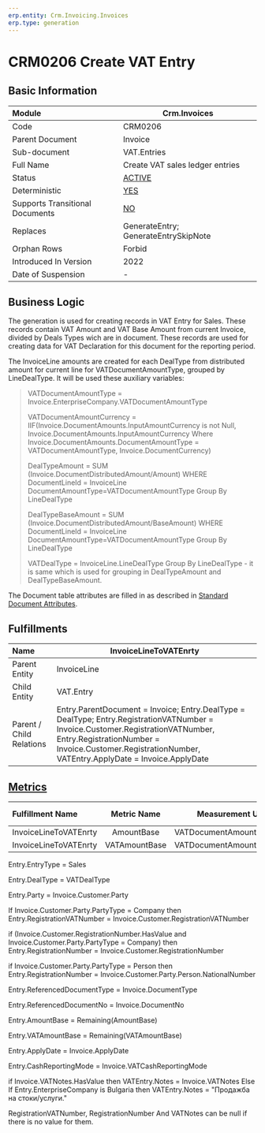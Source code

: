 ```yaml
---
erp.entity: Crm.Invoicing.Invoices
erp.type: generation
---
```


# CRM0206 Create VAT Entry

## Basic Information

| Module                          | Crm.Invoices                                               |
| :------------------------------ | ---------------------------------------------------------- |
| Code                            | CRM0206                                                    |
| Parent Document                 | Invoice                                                    |
| Sub-document                    | VAT.Entries                                                |
| Full Name                       | Create VAT sales ledger entries                            |
| Status                          | [ACTIVE](xref:generation-procedures)                       |
| Deterministic                   | [YES](xref:document-generation-and-transitional-documents) |
| Supports Transitional Documents | [NO](xref:document-generation-and-transitional-documents)  |
| Replaces                        | GenerateEntry; GenerateEntrySkipNote                       |
| Orphan Rows                     | Forbid                                                     |
| Introduced In Version           | 2022                                                       |
| Date of Suspension              | -                                                          |

## Business Logic

The generation is used for creating records in VAT Entry for Sales. These records contain VAT Amount and VAT Base Amount from current Invoice, divided by Deals Types wich are in document. These records are used for creating data for VAT Declaration for this document for the reporting period.

The InvoiceLine amounts are created for each DealType from distributed amount for current line for VATDocumentAmountType, grouped by LineDealType. It will be used these auxiliary variables:

> VATDocumentAmountType = Invoice.EnterpriseCompany.VATDocumentAmountType
> 
> VATDocumentAmountCurrency = IIF(Invoice.DocumentAmounts.InputAmountCurrency is not Null, Invoice.DocumentAmounts.InputAmountCurrency Where Invoice.DocumentAmounts.DocumentAmountType = VATDocumentAmountType, Invoice.DocumentCurrency)
>
> DealTypeAmount = SUM (Invoice.DocumentDistributedAmount/Amount) WHERE DocumentLineId = InvoiceLine DocumentAmountType=VATDocumentAmountType Group By LineDealType
>
> DealTypeBaseAmount = SUM (Invoice.DocumentDistributedAmount/BaseAmount) WHERE DocumentLineId = InvoiceLine DocumentAmountType=VATDocumentAmountType Group By LineDealType
>
> VATDealType = InvoiceLine.LineDealType Group By LineDealType - it is same which is used for grouping in DealTypeAmount and DealTypeBaseAmount.



The Document table attributes are filled in as described in [Standard Document Attributes](../reference/standard-document-attributes.md).

## Fulfillments

| Name                     | InvoiceLineToVATEnrty                                        |
| :----------------------- | ------------------------------------------------------------ |
| Parent Entity            | InvoiceLine                                                  |
| Child Entity             | VAT.Entry                                                    |
| Parent / Child Relations | Entry.ParentDocument = Invoice; Entry.DealType = DealType; Entry.RegistrationVATNumber = Invoice.Customer.RegistrationVATNumber, Entry.RegistrationNumber = Invoice.Customer.RegistrationNumber, VATEntry.ApplyDate = Invoice.ApplyDate |

## [Metrics](../reference/metrics.md)

| Fulfillment Name      |  Metric Name  |     Measurement Unit      | Parent Value       | Child Value         | New Record |
| :-------------------- | :-----------: | :-----------------------: | :----------------- | :------------------ | :--------- |
| InvoiceLineToVATEnrty |  AmountBase   | VATDocumentAmountCurrency | DealTypeAmount     | Entry.AmountBase    | YES        |
| InvoiceLineToVATEnrty | VATAmountBase | VATDocumentAmountCurrency | DealTypeBaseAmount | Entry.VATAmountBase | YES        |

Entry.EntryType = Sales

Entry.DealType = VATDealType

Entry.Party = Invoice.Customer.Party

If Invoice.Customer.Party.PartyType = Company then Entry.RegistrationVATNumber = Invoice.Customer.RegistrationVATNumber

if (Invoice.Customer.RegistrationNumber.HasValue and Invoice.Customer.Party.PartyType = Company) then
    Entry.RegistrationNumber = Invoice.Customer.RegistrationNumber

if Invoice.Customer.Party.PartyType = Person   then Entry.RegistrationNumber   = Invoice.Customer.Party.Person.NationalNumber

Entry.ReferencedDocumentType = Invoice.DocumentType

Entry.ReferencedDocumentNo = Invoice.DocumentNo

Entry.AmountBase = Remaining(AmountBase)

Entry.VATAmountBase = Remaining(VATAmountBase)

Entry.ApplyDate = Invoice.ApplyDate

Entry.CashReportingMode = Invoice.VATCashReportingMode

if Invoice.VATNotes.HasValue then
    VATEntry.Notes = Invoice.VATNotes
    Else If  Entry.EnterpriseCompany is Bulgaria then VATEntry.Notes = "Продажба на стоки/услуги."



RegistrationVATNumber, RegistrationNumber  And VATNotes can be null if there is no value for them.
